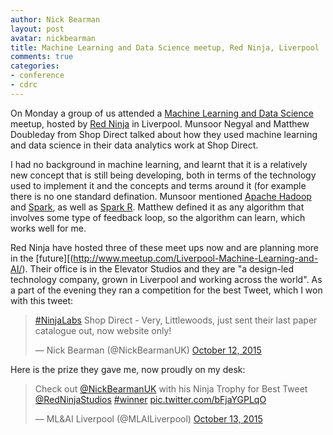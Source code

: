 ```yaml
---
author: Nick Bearman
layout: post
avatar: nickbearman
title: Machine Learning and Data Science meetup, Red Ninja, Liverpool
comments: true
categories:
- conference
- cdrc
---
```


On Monday a group of us attended a [Machine Learning and Data Science](http://www.meetup.com/Liverpool-Machine-Learning-and-AI/events/225747902/) meetup, hosted by [Red Ninja](http://www.redninja.co.uk/) in Liverpool. Munsoor Negyal and Matthew Doubleday from Shop Direct talked about how they used machine learning and data science in their data analytics work at Shop Direct. 

I had no background in machine learning, and learnt that it is a relatively new concept that is still being developing, both in terms of the technology used to implement it and the concepts and terms around it (for example there is no one standard defination. Munsoor mentioned [Apache Hadoop](https://hadoop.apache.org/) and [Spark](http://spark.apache.org/), as well as [Spark R](https://spark.apache.org/docs/latest/sparkr.html). Matthew defined it as any algorithm that involves some type of feedback loop, so the algorithm can learn, which works well for me. 

Red Ninja have hosted three of these meet ups now and are planning more in the [future][(http://www.meetup.com/Liverpool-Machine-Learning-and-AI/). Their office is in the Elevator Studios and they are "a design-led technology company, grown in Liverpool and working across the world". As a part of the evening they ran a competition for the best Tweet, which I won with this tweet:

<blockquote class="twitter-tweet" lang="en"><p lang="en" dir="ltr"><a href="https://twitter.com/hashtag/NinjaLabs?src=hash">#NinjaLabs</a> Shop Direct - Very, Littlewoods, just sent their last paper catalogue out, now website only!</p>&mdash; Nick Bearman (@NickBearmanUK) <a href="https://twitter.com/NickBearmanUK/status/653641943264690176">October 12, 2015</a></blockquote>
<script async src="//platform.twitter.com/widgets.js" charset="utf-8"></script>

Here is the prize they gave me, now proudly on my desk:

<blockquote class="twitter-tweet" lang="en"><p lang="en" dir="ltr">Check out <a href="https://twitter.com/NickBearmanUK">@NickBearmanUK</a> with his Ninja Trophy for Best Tweet <a href="https://twitter.com/RedNinjaStudios">@RedNinjaStudios</a> <a href="https://twitter.com/hashtag/winner?src=hash">#winner</a> <a href="http://t.co/bFjaYGPLqO">pic.twitter.com/bFjaYGPLqO</a></p>&mdash; ML&amp;AI Liverpool (@MLAILiverpool) <a href="https://twitter.com/MLAILiverpool/status/653856600285966336">October 13, 2015</a></blockquote>
<script async src="//platform.twitter.com/widgets.js" charset="utf-8"></script>
